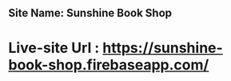 

## Site Name: Sunshine Book Shop

# Live-site Url : https://sunshine-book-shop.firebaseapp.com/


